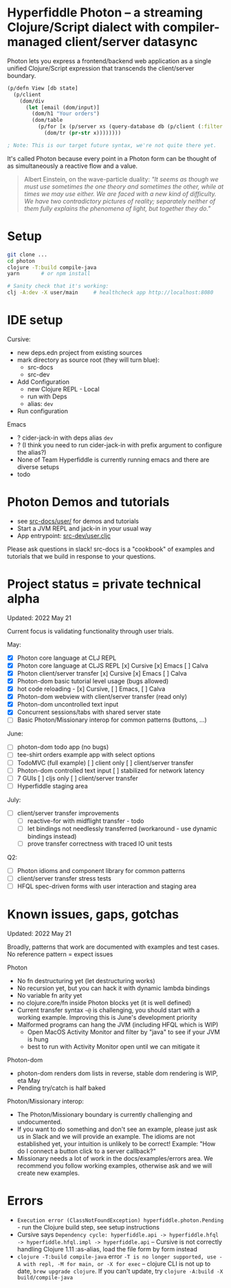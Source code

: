 # Hyperfiddle Photon – a streaming Clojure/Script dialect with compiler-managed client/server datasync

Photon lets you express a frontend/backend web application as a single unified Clojure/Script expression that transcends the client/server boundary.

```clojure
(p/defn View [db state]
  (p/client
    (dom/div
      (let [email (dom/input)]
        (dom/h1 "Your orders")
        (dom/table
          (p/for [x (p/server xs (query-database db (p/client (:filter state))))]
            (dom/tr (pr-str x))))))))

; Note: This is our target future syntax, we're not quite there yet.
```

It's called Photon because every point in a Photon form can be thought of as simultaneously a reactive flow and a value.

> Albert Einstein, on the wave-particle duality: *"It seems as though we must use sometimes the one theory and sometimes the other, while at times we may use either. We are faced with a new kind of difficulty. We have two contradictory pictures of reality; separately neither of them fully explains the phenomena of light, but together they do."*

# Setup
```bash
git clone ...
cd photon
clojure -T:build compile-java
yarn       # or npm install

# Sanity check that it's working:
clj -A:dev -X user/main     # healthcheck app http://localhost:8080
```

# IDE setup
Cursive:
* new deps.edn project from existing sources
* mark directory as source root (they will turn blue):
  * src-docs
  * src-dev
* Add Configuration
  * new Clojure REPL - Local
  * run with Deps
  * alias: `dev`
* Run configuration

Emacs
* ? cider-jack-in with deps alias `dev`
* ? (I think you need to run cider-jack-in with prefix argument to configure the alias?)
* None of Team Hyperfiddle is currently running emacs and there are diverse setups
* todo

# Photon Demos and tutorials

* see [src-docs/user/](https://github.com/hyperfiddle/photon/tree/master/src-docs/user) for demos and tutorials
* Start a JVM REPL and jack-in in your usual way
* App entrypoint: [src-dev/user.cljc](https://github.com/hyperfiddle/photon/blob/master/src-dev/user.cljc)

Please ask questions in slack! src-docs is a "cookbook" of examples and tutorials that we build in response to your questions.

# Project status = private technical alpha

Updated: 2022 May 21

Current focus is validating functionality through user trials.

May:

- [x] Photon core language at CLJ REPL
- [x] Photon core language at CLJS REPL [x] Cursive [x] Emacs [ ] Calva
- [x] Photon client/server transfer [x] Cursive [x] Emacs [ ] Calva
- [x] Photon-dom basic tutorial level usage (bugs allowed)
- [x] hot code reloading - [x] Cursive, [ ] Emacs, [ ] Calva
- [x] Photon-dom webview with client/server transfer (read only)
- [x] Photon-dom uncontrolled text input
- [x] Concurrent sessions/tabs with shared server state
- [ ] Basic Photon/Missionary interop for common patterns (buttons, ...)

June:

- [ ] photon-dom todo app (no bugs)
- [ ] tee-shirt orders example app with select options
- [ ] TodoMVC (full example) [ ] client only [ ] client/server transfer 
- [ ] Photon-dom controlled text input [ ] stabilized for network latency
- [ ] 7 GUIs [ ] cljs only [ ] client/server transfer
- [ ] Hyperfiddle staging area

July:

- [ ] client/server transfer improvements
  - [ ] reactive-for with midflight transfer - todo
  - [ ] let bindings not needlessly transferred (workaround - use dynamic bindings instead)
  - [ ] prove transfer correctness with traced IO unit tests

Q2:
- [ ] Photon idioms and component library for common patterns
- [ ] client/server transfer stress tests
- [ ] HFQL spec-driven forms with user interaction and staging area

# Known issues, gaps, gotchas

Updated: 2022 May 21

Broadly, patterns that work are documented with examples and test cases. No reference pattern = expect issues

Photon
- No fn destructuring yet (let destructuring works)
- No recursion yet, but you can hack it with dynamic lambda bindings
- No variable fn arity yet
- no clojure.core/fn inside Photon blocks yet (it is well defined)
- Current transfer syntax `~@` is challenging, you should start with a working example. Improving this is June's development priority
- Malformed programs can hang the JVM (including HFQL which is WIP)
  - Open MacOS Activity Monitor and filter by "java" to see if your JVM is hung
  - best to run with Activity Monitor open until we can mitigate it

Photon-dom
- photon-dom renders dom lists in reverse, stable dom rendering is WIP, eta May
- Pending try/catch is half baked

Photon/Missionary interop:
* The Photon/Missionary boundary is currently challenging and undocumented. 
* If you want to do something and don't see an example, please just ask us in Slack and we will provide an example. The idioms are not established yet, your intuition is unlikely to be correct! Example: "How do I connect a button click to a server callback?"
* Missionary needs a lot of work in the docs/examples/errors area. We recommend you follow working examples, otherwise ask and we will create new examples.

# Errors

* `Execution error (ClassNotFoundException) hyperfiddle.photon.Pending` - run the Clojure build step, see setup instructions
* Cursive says `Dependency cycle: hyperfiddle.api -> hyperfiddle.hfql -> hyperfiddle.hfql.impl -> hyperfiddle.api` – Cursive is not correctly handling Clojure 1.11 :as-alias, load the file form by form instead
* `clojure -T:build compile-java` error `-T is no longer supported, use -A with repl, -M for main, or -X for exec` – clojure CLI is not up to date, `brew upgrade clojure`. If you can't update, try `clojure -A:build -X build/compile-java`
